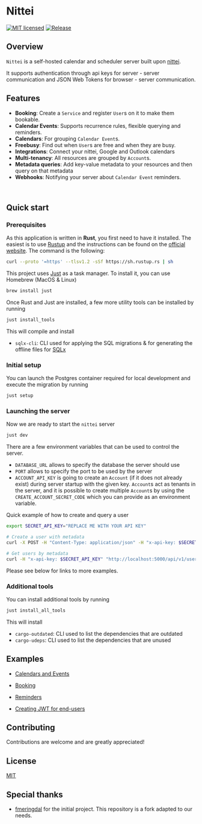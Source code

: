 <!-- <div align="center">
<img width="400" src="docs/logo.png" alt="logo">
</div> -->

# Nittei

[![MIT licensed](https://img.shields.io/badge/License-MIT-blue.svg)](LICENSE)
[![Release](https://github.com/meetsmore/nittei/actions/workflows/release.yml/badge.svg)](https://github.com/meetsmore/nittei/actions/workflows/release.yml)

## Overview

`Nittei` is a self-hosted calendar and scheduler server built upon [nittei](https://github.com/fmeringdal/nittei-scheduler).

<!-- It aims to provide the building blocks for building calendar / booking apps with ease. It has a simple REST API and also a [JavaScript SDK](https://www.npmjs.com/package/@nittei/sdk-scheduler) and [Rust SDK](https://crates.io/crates/nittei_sdk). -->

It supports authentication through api keys for server - server communication and JSON Web Tokens for browser - server communication.

## Features

- **Booking**: Create a `Service` and register `User`s on it to make them bookable.
- **Calendar Events**: Supports recurrence rules, flexible querying and reminders.
- **Calendars**: For grouping `Calendar Event`s.
- **Freebusy**: Find out when `User`s are free and when they are busy.
- **Integrations**: Connect your nittei, Google and Outlook calendars
- **Multi-tenancy**: All resources are grouped by `Account`s.
- **Metadata queries**: Add key-value metadata to your resources and then query on that metadata
- **Webhooks**: Notifying your server about `Calendar Event` reminders.

<br/>

<!-- <div align="center">
<img src="docs/flow.svg" alt="Application flow">
</div> -->

## Quick start

### Prerequisites

As this application is written in **Rust**, you first need to have it installed. The easiest is to use [Rustup](https://rustup.rs/) and the instructions can be found on the [official website](https://rustup.rs/). The command is the following:

```sh
curl --proto '=https' --tlsv1.2 -sSf https://sh.rustup.rs | sh
```

This project uses [Just](https://github.com/casey/just) as a task manager. To install it, you can use Homebrew (MacOS & Linux)

```sh
brew install just
```

Once Rust and Just are installed, a few more utility tools can be installed by running

```sh
just install_tools
```

This will compile and install

- `sqlx-cli`: CLI used for applying the SQL migrations & for generating the offline files for [SQLx](https://github.com/launchbadge/sqlx/blob/main/sqlx-cli/README.md)

### Initial setup

You can launch the Postgres container required for local development and execute the migration by running

```sh
just setup
```

### Launching the server

Now we are ready to start the `nittei` server

```bash
just dev
```

There are a few environment variables that can be used to control the server.

- `DATABASE_URL` allows to specify the database the server should use
- `PORT` allows to specify the port to be used by the server
- `ACCOUNT_API_KEY` is going to create an `Account` (if it does not already exist) during
  server startup with the given key. `Account`s act as tenants in the server, and it is possible to create multiple `Account`s by using the `CREATE_ACCOUNT_SECRET_CODE` which you can provide as an environment variable.

Quick example of how to create and query a user

```bash
export SECRET_API_KEY="REPLACE ME WITH YOUR API KEY"

# Create a user with metadata
curl -X POST -H "Content-Type: application/json" -H "x-api-key: $SECRET_API_KEY" -d '{"metadata": { "groupId": "123" }}' http://localhost:5000/api/v1/user

# Get users by metadata
curl -H "x-api-key: $SECRET_API_KEY" "http://localhost:5000/api/v1/user/meta?key=groupId&value=123"
```

Please see below for links to more examples.

### Additional tools

You can install additional tools by running

```sh
just install_all_tools
```

This will install

- `cargo-outdated`: CLI used to list the dependencies that are outdated
- `cargo-udeps`: CLI used to list the dependencies that are unused

## Examples

- [Calendars and Events](examples/calendar-events.md)

- [Booking](examples/booking.md)

- [Reminders](examples/reminders.md)

- [Creating JWT for end-users](examples/jwt.md)

## Contributing

Contributions are welcome and are greatly appreciated!

## License

[MIT](LICENSE)

## Special thanks

- [fmeringdal](https://github.com/fmeringdal/nittei-scheduler) for the initial project. This repository is a fork adapted to our needs.
